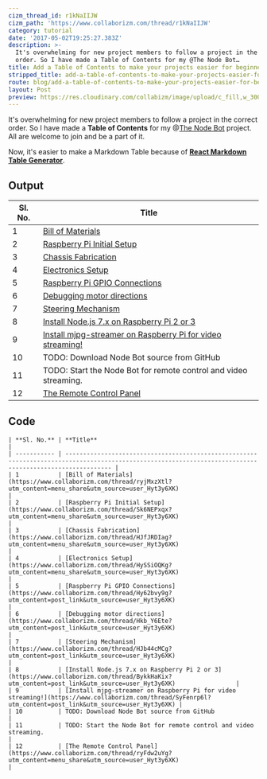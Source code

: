 ```yaml
---
cizm_thread_id: r1kNaIIJW
cizm_path: 'https://www.collaborizm.com/thread/r1kNaIIJW'
category: tutorial
date: '2017-05-02T19:25:27.383Z'
description: >-
  It's overwhelming for new project members to follow a project in the correct
  order. So I have made a Table of Contents for my @The Node Bot…
title: Add a Table of Contents to make your projects easier for beginners.
stripped_title: add-a-table-of-contents-to-make-your-projects-easier-for-beginners
route: blog/add-a-table-of-contents-to-make-your-projects-easier-for-beginners.md
layout: Post
preview: https://res.cloudinary.com/collabizm/image/upload/c_fill,w_300,h_200,q_auto,f_auto/v1/project_photos/y8wndzmzn5cdh23sbtxp
---
```

It's overwhelming for new project members to follow a project in the correct order. So I have made a **Table of Contents** for my @[The Node Bot](project/r1dE09adg) project. All are welcome to join and be a part of it.

Now, it's easier to make a Markdown Table because of [**React Markdown Table Generator**](https://react-md-table.firebaseapp.com/).

## Output
| **Sl. No.** | **Title**                                                                                                                                                 |
| ----------- | --------------------------------------------------------------------------------------------------------------------------------------------------------- |
| 1           | [Bill of Materials](https://www.collaborizm.com/thread/ryjMxzXtl?utm_content=menu_share&utm_source=user_Hyt3y6XK)                                         |
| 2           | [Raspberry Pi Initial Setup](https://www.collaborizm.com/thread/Sk6NEPxqx?utm_content=menu_share&utm_source=user_Hyt3y6XK)                                |
| 3           | [Chassis Fabrication](https://www.collaborizm.com/thread/HJfJRDIag?utm_content=menu_share&utm_source=user_Hyt3y6XK)                                       |
| 4           | [Electronics Setup](https://www.collaborizm.com/thread/HySSiOQKg?utm_content=menu_share&utm_source=user_Hyt3y6XK)                                         |
| 5           | [Raspberry Pi GPIO Connections](https://www.collaborizm.com/thread/Hy62bvy9g?utm_content=post_link&utm_source=user_Hyt3y6XK)                              |
| 6           | [Debugging motor directions](https://www.collaborizm.com/thread/Hkb_Y6Ete?utm_content=post_link&utm_source=user_Hyt3y6XK)                                 |
| 7           | [Steering Mechanism](https://www.collaborizm.com/thread/HJb44cMCg?utm_content=post_link&utm_source=user_Hyt3y6XK)                                         |
| 8           | [Install Node.js 7.x on Raspberry Pi 2 or 3](https://www.collaborizm.com/thread/BykkHaKix?utm_content=post_link&utm_source=user_Hyt3y6XK)                 |
| 9           | [Install mjpg-streamer on Raspberry Pi for video streaming!](https://www.collaborizm.com/thread/SyFenrp6l?utm_content=post_link&utm_source=user_Hyt3y6XK) |
| 10          | TODO: Download Node Bot source from GitHub                                                                                                                |
| 11          | TODO: Start the Node Bot for remote control and video streaming.                                                                                          |
| 12          | [The Remote Control Panel](https://www.collaborizm.com/thread/ryFdw2uYg?utm_content=menu_share&utm_source=user_Hyt3y6XK)                                  |

## Code
```
| **Sl. No.** | **Title**                                                                                                                                                 |
| ----------- | --------------------------------------------------------------------------------------------------------------------------------------------------------- |
| 1           | [Bill of Materials](https://www.collaborizm.com/thread/ryjMxzXtl?utm_content=menu_share&utm_source=user_Hyt3y6XK)                                         |
| 2           | [Raspberry Pi Initial Setup](https://www.collaborizm.com/thread/Sk6NEPxqx?utm_content=menu_share&utm_source=user_Hyt3y6XK)                                |
| 3           | [Chassis Fabrication](https://www.collaborizm.com/thread/HJfJRDIag?utm_content=menu_share&utm_source=user_Hyt3y6XK)                                       |
| 4           | [Electronics Setup](https://www.collaborizm.com/thread/HySSiOQKg?utm_content=menu_share&utm_source=user_Hyt3y6XK)                                         |
| 5           | [Raspberry Pi GPIO Connections](https://www.collaborizm.com/thread/Hy62bvy9g?utm_content=post_link&utm_source=user_Hyt3y6XK)                              |
| 6           | [Debugging motor directions](https://www.collaborizm.com/thread/Hkb_Y6Ete?utm_content=post_link&utm_source=user_Hyt3y6XK)                                 |
| 7           | [Steering Mechanism](https://www.collaborizm.com/thread/HJb44cMCg?utm_content=post_link&utm_source=user_Hyt3y6XK)                                         |
| 8           | [Install Node.js 7.x on Raspberry Pi 2 or 3](https://www.collaborizm.com/thread/BykkHaKix?utm_content=post_link&utm_source=user_Hyt3y6XK)                 |
| 9           | [Install mjpg-streamer on Raspberry Pi for video streaming!](https://www.collaborizm.com/thread/SyFenrp6l?utm_content=post_link&utm_source=user_Hyt3y6XK) |
| 10          | TODO: Download Node Bot source from GitHub                                                                                                                |
| 11          | TODO: Start the Node Bot for remote control and video streaming.                                                                                          |
| 12          | [The Remote Control Panel](https://www.collaborizm.com/thread/ryFdw2uYg?utm_content=menu_share&utm_source=user_Hyt3y6XK)                                  |
```
